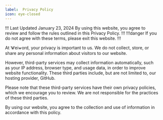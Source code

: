 ```yaml
---
label:  Privacy Policy
icon: eye-closed
---
```

!!! Last Updated January 23, 2024
By using this website, you agree to review and follow the rules outlined in this Privacy Policy.
!!!
!!!danger
If you do not agree with these terms, please exit this website.
!!!

At ⨈ei⩖ord, your privacy is important to us. We do not collect, store, or share any personal information about visitors to our website.

However, third-party services may collect information automatically, such as your IP address, browser type, and usage data, in order to improve website functionality. These third parties include, but are not limited to, our hosting provider, GitHub.

Please note that these third-party services have their own privacy policies, which we encourage you to review. We are not responsible for the practices of these third parties.

By using our website, you agree to the collection and use of information in accordance with this policy.
